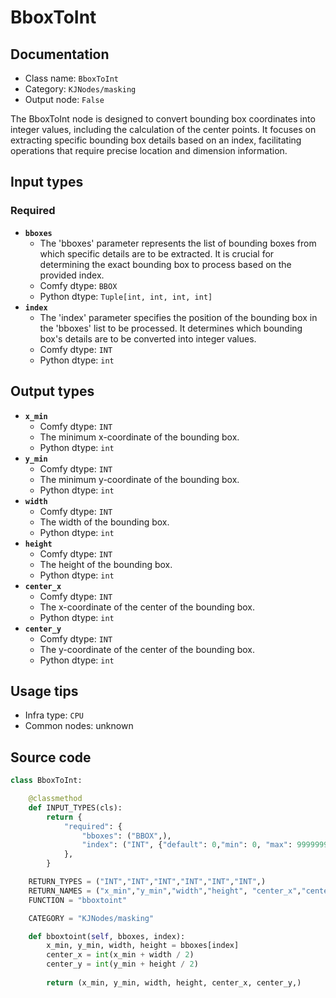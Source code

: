 # BboxToInt
## Documentation
- Class name: `BboxToInt`
- Category: `KJNodes/masking`
- Output node: `False`

The BboxToInt node is designed to convert bounding box coordinates into integer values, including the calculation of the center points. It focuses on extracting specific bounding box details based on an index, facilitating operations that require precise location and dimension information.
## Input types
### Required
- **`bboxes`**
    - The 'bboxes' parameter represents the list of bounding boxes from which specific details are to be extracted. It is crucial for determining the exact bounding box to process based on the provided index.
    - Comfy dtype: `BBOX`
    - Python dtype: `Tuple[int, int, int, int]`
- **`index`**
    - The 'index' parameter specifies the position of the bounding box in the 'bboxes' list to be processed. It determines which bounding box's details are to be converted into integer values.
    - Comfy dtype: `INT`
    - Python dtype: `int`
## Output types
- **`x_min`**
    - Comfy dtype: `INT`
    - The minimum x-coordinate of the bounding box.
    - Python dtype: `int`
- **`y_min`**
    - Comfy dtype: `INT`
    - The minimum y-coordinate of the bounding box.
    - Python dtype: `int`
- **`width`**
    - Comfy dtype: `INT`
    - The width of the bounding box.
    - Python dtype: `int`
- **`height`**
    - Comfy dtype: `INT`
    - The height of the bounding box.
    - Python dtype: `int`
- **`center_x`**
    - Comfy dtype: `INT`
    - The x-coordinate of the center of the bounding box.
    - Python dtype: `int`
- **`center_y`**
    - Comfy dtype: `INT`
    - The y-coordinate of the center of the bounding box.
    - Python dtype: `int`
## Usage tips
- Infra type: `CPU`
- Common nodes: unknown


## Source code
```python
class BboxToInt:

    @classmethod
    def INPUT_TYPES(cls):
        return {
            "required": {
                "bboxes": ("BBOX",),
                "index": ("INT", {"default": 0,"min": 0, "max": 99999999, "step": 1}),
            },
        }

    RETURN_TYPES = ("INT","INT","INT","INT","INT","INT",)
    RETURN_NAMES = ("x_min","y_min","width","height", "center_x","center_y",)
    FUNCTION = "bboxtoint"

    CATEGORY = "KJNodes/masking"

    def bboxtoint(self, bboxes, index):
        x_min, y_min, width, height = bboxes[index]
        center_x = int(x_min + width / 2)
        center_y = int(y_min + height / 2)
        
        return (x_min, y_min, width, height, center_x, center_y,)

```
